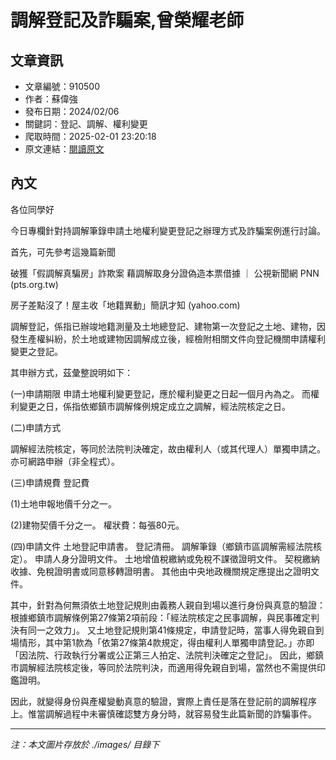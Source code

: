 # 調解登記及詐騙案,曾榮耀老師

## 文章資訊
- 文章編號：910500
- 作者：蘇偉強
- 發布日期：2024/02/06
- 關鍵詞：登記、調解、權利變更
- 爬取時間：2025-02-01 23:20:18
- 原文連結：[閱讀原文](https://real-estate.get.com.tw/Columns/detail.aspx?no=910500)

## 內文


各位同學好


今日專欄針對持調解筆錄申請土地權利變更登記之辦理方式及詐騙案例進行討論。


首先，可先參考這幾篇新聞


破獲「假調解真騙房」詐欺案 藉調解取身分證偽造本票借據 ｜ 公視新聞網 PNN (pts.org.tw)


房子差點沒了！屋主收「地籍異動」簡訊才知 (yahoo.com)


調解登記，係指已辦竣地籍測量及土地總登記、建物第一次登記之土地、建物，因發生產權糾紛，於土地或建物因調解成立後，經檢附相關文件向登記機關申請權利變更之登記。


其申辦方式，茲彙整說明如下：


(一)申請期限
申請土地權利變更登記，應於權利變更之日起一個月內為之。
而權利變更之日，係指依鄉鎮市調解條例規定成立之調解，經法院核定之日。


(二)申請方式


調解經法院核定，等同於法院判決確定，故由權利人（或其代理人）單獨申請之。亦可網路申辦（非全程式）。


(三)申請規費
登記費


(1)土地申報地價千分之一。


(2)建物契價千分之一。
權狀費：每張80元。


(四)申請文件
土地登記申請書。
登記清冊。
調解筆錄（鄉鎮市區調解需經法院核定）。
申請人身分證明文件。
土地增值稅繳納或免稅不課徵證明文件。
契稅繳納收據、免稅證明書或同意移轉證明書。
其他由中央地政機關規定應提出之證明文件。


其中，針對為何無須依土地登記規則由義務人親自到場以進行身份與真意的驗證：
根據鄉鎮市調解條例第27條第2項前段：「經法院核定之民事調解，與民事確定判決有同一之效力」。
又土地登記規則第41條規定，申請登記時，當事人得免親自到場情形，其中第1款為「依第27條第4款規定，得由權利人單獨申請登記。」亦即「因法院、行政執行分署或公正第三人拍定、法院判決確定之登記」。
因此，鄉鎮市調解經法院核定後，等同於法院判決，而適用得免親自到場，當然也不需提供印鑑證明。


因此，就變得身份與產權變動真意的驗證，實際上責任是落在登記前的調解程序上。惟當調解過程中未審慎確認雙方身分時，就容易發生此篇新聞的詐騙事件。

---
*注：本文圖片存放於 ./images/ 目錄下*
